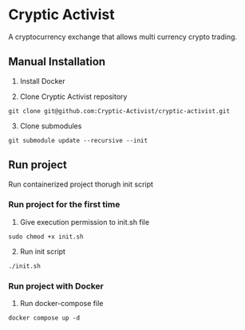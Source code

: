 # Cryptic Activist

A cryptocurrency exchange that allows multi currency crypto trading.

## Manual Installation

1. Install Docker

2. Clone Cryptic Activist repository

```
git clone git@github.com:Cryptic-Activist/cryptic-activist.git
```

3. Clone submodules

```
git submodule update --recursive --init
```

## Run project

Run containerized project thorugh init script

### Run project for the first time

1. Give execution permission to init.sh file

```
sudo chmod +x init.sh
```

2. Run init script

```
./init.sh
```

### Run project with Docker

1. Run docker-compose file

```
docker compose up -d
```
